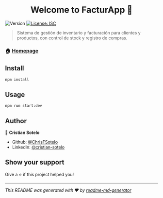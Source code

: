 <h1 align="center">Welcome to FacturApp 👋</h1>
<p>
  <img alt="Version" src="https://img.shields.io/badge/version-0.0.1-blue.svg?cacheSeconds=2592000" />
  <a href="#" target="_blank">
    <img alt="License: ISC" src="https://img.shields.io/badge/License-ISC-yellow.svg" />
  </a>
</p>

> Sistema de gestión de inventario y facturación para clientes y productos, con control de stock y registro de compras.

### 🏠 [Homepage](https://github.com/ChrisFSotelo/NodeProjects/tree/master)

## Install

```sh
npm install
```

## Usage

```sh
npm run start:dev
```

## Author

👤 **Cristian Sotelo**

* Github: [@ChrisFSotelo](https://github.com/ChrisFSotelo)
* LinkedIn: [@cristian-sotelo](https://linkedin.com/in/cristian-sotelo)

## Show your support

Give a ⭐️ if this project helped you!

***
_This README was generated with ❤️ by [readme-md-generator](https://github.com/kefranabg/readme-md-generator)_